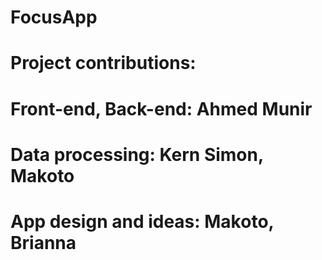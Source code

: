 # FocusApp
# Project contributions: 
# Front-end, Back-end: Ahmed Munir
# Data processing: Kern Simon, Makoto
# App design and ideas: Makoto, Brianna
